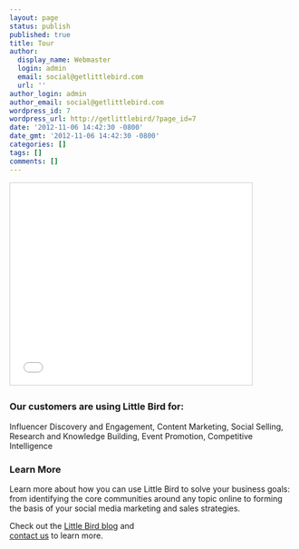 ```yaml
---
layout: page
status: publish
published: true
title: Tour
author:
  display_name: Webmaster
  login: admin
  email: social@getlittlebird.com
  url: ''
author_login: admin
author_email: social@getlittlebird.com
wordpress_id: 7
wordpress_url: http://getlittlebird/?page_id=7
date: '2012-11-06 14:42:30 -0800'
date_gmt: '2012-11-06 14:42:30 -0800'
categories: []
tags: []
comments: []
---
```

<p><iframe src="//www.slideshare.net/slideshow/embed_code/38314269" width="427" height="356" frameborder="0" marginwidth="0" marginheight="0" scrolling="no" style="border:1px solid #CCC; border-width:1px; margin-bottom:5px; max-width: 100%;" allowfullscreen> </iframe> </p>
<h3>Our customers are using Little Bird for:</h3>
<p>Influencer Discovery and Engagement, Content Marketing, Social Selling, Research and Knowledge Building, Event Promotion, Competitive Intelligence</p>
<h3>Learn More</h3>
<p>Learn more about how you can use Little Bird to solve your business goals: from identifying the core communities around any topic online to forming the basis of your social media marketing and sales strategies.</p>
<p>Check out the <a href="../#blog">Little Bird blog</a> and<br />
<a href="/contact">contact us</a> to learn more.</p>
